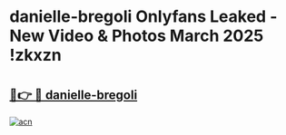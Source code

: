 # danielle-bregoli Onlyfans Leaked - New Video & Photos March 2025 !zkxzn

# <h2><a href="https://3wx606.iuczelnia.edu.pl?title=danielle-bregoli&ref=zkxzn">🔗👉 🔴 danielle-bregoli</a></h2>

[![acn](https://github.com/user-attachments/assets/0f9c940e-d8b0-45ae-aac7-cd30a18b3e1c)](https://3wx606.iuczelnia.edu.pl?title=danielle-bregoli&ref=zkxzn)


